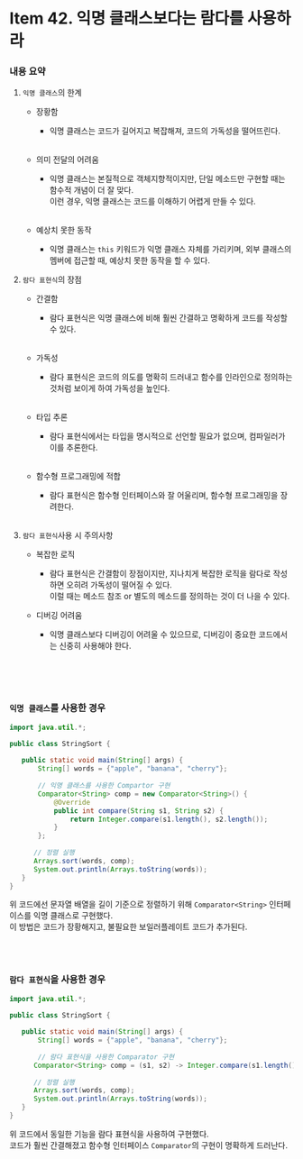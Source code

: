 # Item 42. 익명 클래스보다는 람다를 사용하라

### 내용 요약 <br>
1. `익명 클래스`의 한계
    - 장황함
        - 익명 클래스는 코드가 길어지고 복잡해져, 코드의 가독성을 떨어뜨린다. <br><br>
      
    - 의미 전달의 어려움
         - 익명 클래스는 본질적으로 객체지향적이지만, 단일 메소드만 구현할 때는 함수적 개념이 더 잘 맞다. <br>
           이런 경우, 익명 클래스는 코드를 이해하기 어렵게 만들 수 있다. <br><br>

    - 예상치 못한 동작
      - 익명 클래스는 `this` 키워드가 익명 클래스 자체를 가리키며, 외부 클래스의 멤버에 접근할 때, 예상치 못한 동작을 할 수 있다. <br>


2. `람다 표현식`의 장점
   - 간결함 
     - 람다 표현식은 익명 클래스에 비해 훨씬 간결하고 명확하게 코드를 작성할 수 있다. <br><br>
     
   - 가독성
     - 람다 표현식은 코드의 의도를 명확히 드러내고 함수를 인라인으로 정의하는 것처럼 보이게 하여 가독성을 높인다. <br><br>
     
   - 타입 추론
     - 람다 표현식에서는 타입을 명시적으로 선언할 필요가 없으며, 컴파일러가 이를 추론한다. <br><br>
     
   - 함수형 프로그래밍에 적합
     - 람다 표현식은 함수형 인터페이스와 잘 어울리며, 함수형 프로그래밍을 장려한다. <br><br>

3. `람다 표현식`사용 시 주의사항
   - 복잡한 로직 
     - 람다 표현식은 간결함이 장점이지만, 지나치게 복잡한 로직을 람다로 작성하면 오히려 가독성이 떨어질 수 있다. <br>
       이럴 때는 메소드 참조 or 별도의 메소드를 정의하는 것이 더 나을 수 있다.
     
   - 디버깅 어려움
     - 익명 클래스보다 디버깅이 어려울 수 있으므로, 디버깅이 중요한 코드에서는 신중히 사용해야 한다. <br><br>


<br><br>


### `익명 클래스`를 사용한 경우
```java
import java.util.*;

public class StringSort {
    
   public static void main(String[] args) {
       String[] words = {"apple", "banana", "cherry"};
       
       // 익명 클래스를 사용한 Compartor 구현
       Comparator<String> comp = new Comparator<String>() {
           @Override
           public int compare(String s1, String s2) {
               return Integer.compare(s1.length(), s2.length());
           }
       };
       
      // 정렬 실행
      Arrays.sort(words, comp);
      System.out.println(Arrays.toString(words));
   }
}
```
위 코드에선 문자열 배열을 길이 기준으로 정렬하기 위해 `Comparator<String>` 인터페이스를 익명 클래스로 구현했다. <br>
이 방법은 코드가 장황해지고, 불필요한 보일러플레이트 코드가 추가된다. <br>


<br><br>


### `람다 표현식`을 사용한 경우
```java
import java.util.*;

public class StringSort {
    
   public static void main(String[] args) {
       String[] words = {"apple", "banana", "cherry"};
       
       // 람다 표현식을 사용한 Comparator 구현
      Comparator<String> comp = (s1, s2) -> Integer.compare(s1.length(), s2.length());
       
      // 정렬 실행
      Arrays.sort(words, comp);
      System.out.println(Arrays.toString(words));
   }
}
```
위 코드에서 동일한 기능을 람다 표현식을 사용하여 구현했다. <br>
코드가 훨씬 간결해졌고 함수형 인터페이스 `Comparator`의 구현이 명확하게 드러난다. <br>

